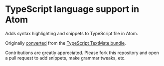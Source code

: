 # TypeScript language support in Atom

Adds syntax highlighting and snippets to TypeScript file in Atom.

Originally [converted](http://atom.io/docs/latest/converting-a-text-mate-bundle)
from the [TypeScript TextMate bundle](https://github.com/stoffera/textmate-typescript).

Contributions are greatly appreciated. Please fork this repository and open a
pull request to add snippets, make grammar tweaks, etc.

